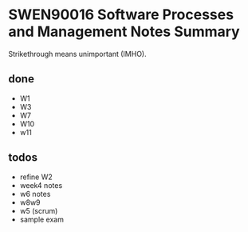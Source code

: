 # SWEN90016 Software Processes and Management Notes Summary
Strikethrough means unimportant (IMHO).

## done
+ W1
+ W3
+ W7
+ W10
+ w11

## todos
+ refine W2
+ week4 notes
+ w6 notes
+ w8w9
+ w5 (scrum)
+ sample exam